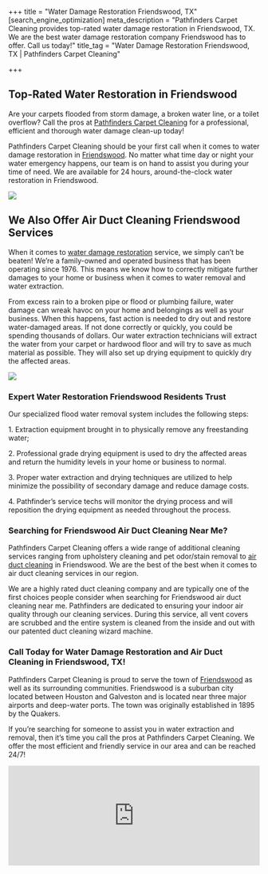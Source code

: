 +++
title = "Water Damage Restoration Friendswood, TX"
[search_engine_optimization]
meta_description = "Pathfinders Carpet Cleaning provides top-rated water damage restoration in Friendswood, TX. We are the best water damage restoration company Friendswood has to offer. Call us today!"
title_tag = "Water Damage Restoration Friendswood, TX | Pathfinders Carpet Cleaning"

+++
## Top-Rated Water Restoration in Friendswood

Are your carpets flooded from storm damage, a broken water line, or a toilet overflow? Call the pros at [Pathfinders Carpet Cleaning](https://www.pathfinderscarpetcleaning.com/) for a professional, efficient and thorough water damage clean-up today! 

Pathfinders Carpet Cleaning should be your first call when it comes to water damage restoration in [Friendswood](https://www.ci.friendswood.tx.us/). No matter what time day or night your water emergency happens, our team is on hand to assist you during your time of need. We are available for 24 hours, around-the-clock water restoration in Friendswood.

![](/uploads/water-damage-restoration-friendswood.jpeg)

## We Also Offer Air Duct Cleaning Friendswood Services

When it comes to [water damage restoration](https://www.pathfinderscarpetcleaning.com/services/water-damage-extraction-services/) service, we simply can’t be beaten! We’re a family-owned and operated business that has been operating since 1976. This means we know how to correctly mitigate further damages to your home or business when it comes to water removal and water extraction. 

From excess rain to a broken pipe or flood or plumbing failure, water damage can wreak havoc on your home and belongings as well as your business. When this happens, fast action is needed to dry out and restore water-damaged areas. If not done correctly or quickly, you could be spending thousands of dollars. Our water extraction technicians will extract the water from your carpet or hardwood floor and will try to save as much material as possible. They will also set up drying equipment to quickly dry the affected areas.

![](/uploads/water-restoration-friendswood.jpeg)

### Expert Water Restoration Friendswood Residents Trust

Our specialized flood water removal system includes the following steps: 

1\. Extraction equipment brought in to physically remove any freestanding water; 

2\. Professional grade drying equipment is used to dry the affected areas and return the humidity levels in your home or business to normal. 

3\. Proper water extraction and drying techniques are utilized to help minimize the possibility of secondary damage and reduce damage costs. 

4\. Pathfinder’s service techs will monitor the drying process and will reposition the drying equipment as needed throughout the process.

### Searching for Friendswood Air Duct Cleaning Near Me?

Pathfinders Carpet Cleaning offers a wide range of additional cleaning services ranging from upholstery cleaning and pet odor/stain removal to [air duct cleaning](https://www.pathfinderscarpetcleaning.com/services/air-duct-cleaning-air-quality/) in Friendswood. We are the best of the best when it comes to air duct cleaning services in our region.

We are a highly rated duct cleaning company and are typically one of the first choices people consider when searching for Friendswood air duct cleaning near me. Pathfinders are dedicated to ensuring your indoor air quality through our cleaning services. During this service, all vent covers are scrubbed and the entire system is cleaned from the inside and out with our patented duct cleaning wizard machine.

### Call Today for Water Damage Restoration and Air Duct Cleaning in Friendswood, TX!

Pathfinders Carpet Cleaning is proud to serve the town of [Friendswood](https://www.bestplaces.net/city/texas/friendswood) as well as its surrounding communities. Friendswood is a suburban city located between Houston and Galveston and is located near three major airports and deep-water ports. The town was originally established in 1895 by the Quakers.

If you’re searching for someone to assist you in water extraction and removal, then it’s time you call the pros at Pathfinders Carpet Cleaning. We offer the most efficient and friendly service in our area and can be reached 24/7!

<iframe src="https://www.google.com/maps/embed?pb=!1m18!1m12!1m3!1d111106.66655298551!2d-95.26004119385401!3d29.513930197075382!2m3!1f0!2f0!3f0!3m2!1i1024!2i768!4f13.1!3m3!1m2!1s0x86408ff668e6975f%3A0x95ffb1cfe5ee6acc!2sFriendswood%2C%20TX!5e0!3m2!1sen!2sus!4v1634134242188!5m2!1sen!2sus" width="100%" height="200" style="border:0;" allowfullscreen="" loading="lazy"></iframe>